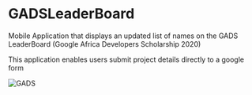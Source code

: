 # GADSLeaderBoard
Mobile Application that displays an updated list of names on the GADS LeaderBoard (Google Africa Developers Scholarship 2020)

This application enables users submit project details directly to a google form



![GADS](https://user-images.githubusercontent.com/38994167/91983624-dc119700-ed23-11ea-9aa0-a51cb3d3fb34.png)

